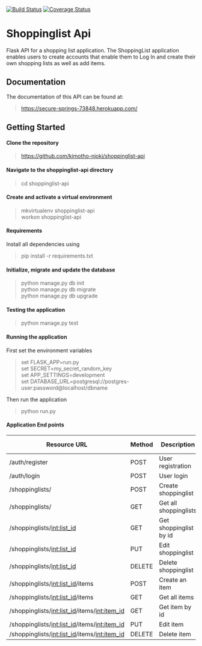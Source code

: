 [![Build Status](https://travis-ci.org/kimotho-njoki/shoppinglist-api.svg?branch=master)](https://travis-ci.org/kimotho-njoki/shoppinglist-api) [![Coverage Status](https://coveralls.io/repos/github/kimotho-njoki/shoppinglist-api/badge.svg?branch=master)](https://coveralls.io/github/kimotho-njoki/shoppinglist-api?branch=master)

# Shoppinglist Api
Flask API for a shopping list application.
The ShoppingList application enables users to create accounts that enable them to Log In and create their own shopping lists as well as add items. 

## Documentation
The documentation of this API can be found at:
> https://secure-springs-73848.herokuapp.com/

## Getting Started
#### Clone the repository
> https://github.com/kimotho-njoki/shoppinglist-api

#### Navigate to the shoppinglist-api directory
>cd shoppinglist-api

#### Create and activate a virtual environment
>mkvirtualenv shoppinglist-api <br>
 workon shoppinglist-api

#### Requirements
Install all dependencies using
>pip install -r requirements.txt

#### Initialize, migrate and update the database
>python manage.py db init <br>
 python manage.py db migrate <br>
 python manage.py db upgrade <br>

#### Testing the application
>python manage.py test

#### Running the application
First set the environment variables
>set FLASK_APP=run.py <br>
 set SECRET=my_secret_random_key <br>
 set APP_SETTINGS=development <br>
 set DATABASE_URL=postgresql://postgres-user:password@localhost/dbname <br>

Then run the application
>python run.py

#### Application End points

| Resource URL | Method | Description | Requires Token |
| -------------|--------|-------------|----------------|
|/auth/register| POST   | User registration | FALSE |
|/auth/login   | POST   | User login   | FALSE |
|/shoppinglists/| POST | Create shoppinglist | TRUE |
|/shoppinglists/| GET  | Get all shoppinglists | TRUE |
|/shoppinglists/<int:list_id>| GET | Get shoppinglist by id | TRUE |
|/shoppinglists/<int:list_id>| PUT | Edit shoppinglist | TRUE |
|/shoppinglists/<int:list_id>| DELETE | Delete shoppinglist | TRUE |
|/shoppinglists/<int:list_id>/items | POST | Create an item | TRUE |
|/shoppinglists/<int:list_id>/items | GET  | Get all items | TRUE |
|/shoppinglists/<int:list_id>/items/<int:item_id> | GET | Get item by id | TRUE |
|/shoppinglists/<int:list_id>/items/<int:item_id> | PUT | Edit item | TRUE |
|/shoppinglists/<int:list_id>/items/<int:item_id> | DELETE | Delete item | TRUE |




